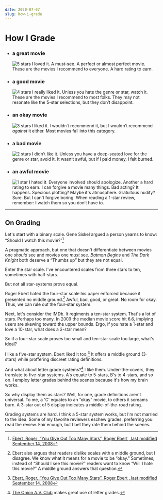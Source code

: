 ```yaml
---
date: 2020-07-07
slug: how-i-grade
---
```


# How I Grade

- ### a great movie

  ![5 stars](/svg/5-stars.svg) I loved it. A must-see. A perfect or almost perfect movie. These are the movies I recommend to everyone. A hard rating to earn.

- ### a good movie

  ![4 stars](/svg/4-stars.svg) I really liked it. Unless you hate the genre or star, watch it. These are the movies I recommend to most folks. They may not resonate like the 5-star selections, but they don’t disappoint.

- ### an okay movie

  ![3 stars](/svg/3-stars.svg) I liked it. I wouldn’t recommend it, but I wouldn’t recommend _against_ it either. Most movies fall into this category.

- ### a bad movie

  ![2 stars](/svg/2-stars.svg) I didn’t like it. Unless you have a deep-seated love for the genre or star, avoid it. It wasn’t awful, but if I paid money, I felt burned.

- ### an awful movie
  ![1 star](/svg/1-star.svg) I hated it. Everyone involved should apologize. Another a hard rating to earn. I can forgive a movie many things. Bad acting? It happens. Specious plotting? Maybe it's atmosphere. Gratuitous nudity? Sure. But I can't forgive boring. When reading a 1-star review, remember: I watch them so you don’t have to.

---

## On Grading
Let's start with a binary scale. Gene Siskel argued a person yearns to know: “Should I watch this movie?”[^1]

A pragmatic approach, but one that doesn't differentiate between movies one _should_ see and movies one _must_ see. <span data-imdb-id="tt0372784">_Batman Begins_ </span> and <span data-imdb-id="tt0468569">_The Dark Knight_</span> both deserve a “Thumbs up” but they are not equal.


Enter the star scale. I've encountered scales from three stars to ten, sometimes with half-stars.

But not all star-systems prove equal.

Roger Ebert hated the four-star scale his paper enforced because it presented no middle ground.[^2] Awful, bad, good, or great. No room for okay. Thus, we can rule out the four-star system.

Next, let's consider the IMDb. It regiments a ten-star system. That's a lot of stars. Perhaps too many. In 2009 the median movie score hit 6.6, implying users are skewing toward the upper bounds. Ergo, if you hate a 1-star and love a 10-star, what does a 3-star mean?

So if a four-star scale proves too small and ten-star scale too large, what's ideal?

I like a five-star system. Ebert liked it too.[^1] It offers a middle ground (3-stars) while proffering discreet rating definitions.

And what about letter grade systems?[^3] I like them. Under-the-covers, they translate to five-star systems. A's equate to 5-stars, B's to 4-stars, and so on. I employ letter grades behind the scenes because it's how my brain works.

So why display them as stars? Well, for one, grade definitions aren't universal. To me, a 'C'  equates to an “okay” movie, to others it screams burn. A 3-star out of 5 display indicates a middle-of-the-road rating.

Grading systems are hard. I think a 5-star system works, but I'm not married to the idea. Some of my favorite reviewers eschew grades, preferring you read the review. Fair enough, but I bet they rate them behind the scenes.

[^1]: [Ebert, Roger, “You Give Out Too Many Stars”, Roger Ebert , last modified September 14, 2008](http://www.rogerebert.com/rogers-journal/you-give-out-too-many-stars)
[^2]: Ebert also argues that readers dislike scales with a middle ground, but I disagree. We know what it means for a movie to be “okay.” Sometimes, instead of “Should I see this movie?” readers want to know “Will I hate this movie?” A middle ground answers that question.
[^3]: [The Onion A.V. Club](http://www.avclub.com/film/) makes great use of letter grades.
